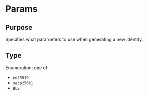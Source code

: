 # Params

## Purpose

<!-- --8<-- [start:purpose] -->
Specifies what parameters to use when generating a new identity.
<!-- --8<-- [end:purpose] -->

## Type

<!-- --8<-- [start:type] -->
Enumeration; one of:
- `ed25519`
- `secp256k1`
- `BLS`
<!-- --8<-- [end:type] -->